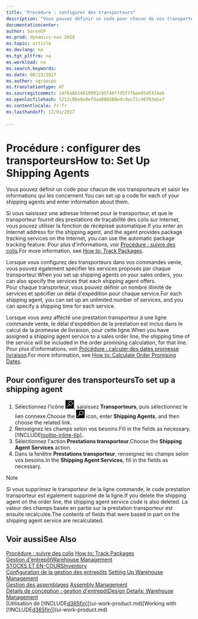 ```yaml
---
title: "Procédure : configurer des transporteurs"
description: "Vous pouvez définir un code pour chacun de vos transporteurs et saisir les informations qui les concernent."
documentationcenter: 
author: SorenGP
ms.prod: dynamics-nav-2018
ms.topic: article
ms.devlang: na
ms.tgt_pltfrm: na
ms.workload: na
ms.search.keywords: 
ms.date: 08/23/2017
ms.author: sgroespe
ms.translationtype: HT
ms.sourcegitcommit: 1dfba8b14019991c95f40ffd5f7fbaed5df414eb
ms.openlocfilehash: 5212c0be8e0efdaa088500edc9ac71c46783eba7
ms.contentlocale: fr-fr
ms.lasthandoff: 12/01/2017

---
```

# <a name="how-to-set-up-shipping-agents"></a><span data-ttu-id="f156c-103">Procédure : configurer des transporteurs</span><span class="sxs-lookup"><span data-stu-id="f156c-103">How to: Set Up Shipping Agents</span></span>
<span data-ttu-id="f156c-104">Vous pouvez définir un code pour chacun de vos transporteurs et saisir les informations qui les concernent.</span><span class="sxs-lookup"><span data-stu-id="f156c-104">You can set up a code for each of your shipping agents and enter information about them.</span></span>  

<span data-ttu-id="f156c-105">Si vous saisissez une adresse Internet pour le transporteur, et que le transporteur fournit des prestations de traçabilité des colis sur Internet, vous pouvez utiliser la fonction de récépissé automatique.</span><span class="sxs-lookup"><span data-stu-id="f156c-105">If you enter an Internet address for the shipping agent, and the agent provides package tracking services on the Internet, you can use the automatic package tracking feature.</span></span> <span data-ttu-id="f156c-106">Pour plus d'informations, voir [Procédure : suivre des colis](sales-how-track-packages.md).</span><span class="sxs-lookup"><span data-stu-id="f156c-106">For more information, see [How to: Track Packages](sales-how-track-packages.md).</span></span>

<span data-ttu-id="f156c-107">Lorsque vous configurez des transporteurs dans vos commandes vente, vous pouvez également spécifier les services proposés par chaque transporteur.</span><span class="sxs-lookup"><span data-stu-id="f156c-107">When you set up shipping agents on your sales orders, you can also specify the services that each shipping agent offers.</span></span>  
<span data-ttu-id="f156c-108">Pour chaque transporteur, vous pouvez définir un nombre illimité de services et spécifier un délai d'expédition pour chaque service.</span><span class="sxs-lookup"><span data-stu-id="f156c-108">For each shipping agent, you can set up an unlimited number of services, and you can specify a shipping time for each service.</span></span>  

<span data-ttu-id="f156c-109">Lorsque vous avez affecté une prestation transporteur à une ligne commande vente, le délai d'expédition de la prestation est inclus dans le calcul de la promesse de livraison, pour cette ligne.</span><span class="sxs-lookup"><span data-stu-id="f156c-109">When you have assigned a shipping agent service to a sales order line, the shipping time of the service will be included in the order promising calculation, for that line.</span></span> <span data-ttu-id="f156c-110">Pour plus d'informations, voir [Procédure : calculer des dates promesse livraison](sales-how-to-calculate-order-promising-dates.md).</span><span class="sxs-lookup"><span data-stu-id="f156c-110">For more information, see [How to: Calculate Order Promising Dates](sales-how-to-calculate-order-promising-dates.md).</span></span>

## <a name="to-set-up-a-shipping-agent"></a><span data-ttu-id="f156c-111">Pour configurer des transporteurs</span><span class="sxs-lookup"><span data-stu-id="f156c-111">To set up a shipping agent</span></span>  
1.  <span data-ttu-id="f156c-112">Sélectionnez l'icône ![Page ou état pour la recherche](media/ui-search/search_small.png "Page ou état pour la recherche"), saisissez **Transporteurs**, puis sélectionnez le lien connexe.</span><span class="sxs-lookup"><span data-stu-id="f156c-112">Choose the ![Search for Page or Report](media/ui-search/search_small.png "Search for Page or Report icon") icon, enter **Shipping Agents**, and then choose the related link.</span></span>  
2.  <span data-ttu-id="f156c-113">Renseignez les champs selon vos besoins.</span><span class="sxs-lookup"><span data-stu-id="f156c-113">Fill in the fields as necessary.</span></span> [!INCLUDE[tooltip-inline-tip](includes/tooltip-inline-tip_md.md)]<span data-ttu-id="f156c-114">.</span><span class="sxs-lookup"><span data-stu-id="f156c-114">.</span></span>  
3.  <span data-ttu-id="f156c-115">Sélectionnez l'action **Prestations transporteur**.</span><span class="sxs-lookup"><span data-stu-id="f156c-115">Choose the **Shipping Agent Services** action.</span></span>
4. <span data-ttu-id="f156c-116">Dans la fenêtre **Prestations transporteur**, renseignez les champs selon vos besoins.</span><span class="sxs-lookup"><span data-stu-id="f156c-116">In the **Shipping Agent Services**, fill in the fields as necessary.</span></span>

> [!NOTE]  
>  <span data-ttu-id="f156c-117">Si vous supprimez le transporteur de la ligne commande, le code prestation transporteur est également supprimé de la ligne.</span><span class="sxs-lookup"><span data-stu-id="f156c-117">If you delete the shipping agent on the order line, the shipping agent service code is also deleted.</span></span> <span data-ttu-id="f156c-118">La valeur des champs basée en partie sur la prestation transporteur est ensuite recalculée.</span><span class="sxs-lookup"><span data-stu-id="f156c-118">The contents of fields that were based in part on the shipping agent service are recalculated.</span></span>  

## <a name="see-also"></a><span data-ttu-id="f156c-119">Voir aussi</span><span class="sxs-lookup"><span data-stu-id="f156c-119">See Also</span></span>
<span data-ttu-id="f156c-120">[Procédure : suivre des colis](sales-how-track-packages.md)  </span><span class="sxs-lookup"><span data-stu-id="f156c-120">[How to: Track Packages](sales-how-track-packages.md)  </span></span>  
[<span data-ttu-id="f156c-121">Gestion d'entrepôt</span><span class="sxs-lookup"><span data-stu-id="f156c-121">Warehouse Management</span></span>](warehouse-manage-warehouse.md)  
[<span data-ttu-id="f156c-122">STOCKS ET EN-COURS</span><span class="sxs-lookup"><span data-stu-id="f156c-122">Inventory</span></span>](inventory-manage-inventory.md)  
<span data-ttu-id="f156c-123">[Configuration de la gestion des entrepôts](warehouse-setup-warehouse.md)   </span><span class="sxs-lookup"><span data-stu-id="f156c-123">[Setting Up Warehouse Management](warehouse-setup-warehouse.md)   </span></span>  
<span data-ttu-id="f156c-124">[Gestion des assemblages](assembly-assemble-items.md)  </span><span class="sxs-lookup"><span data-stu-id="f156c-124">[Assembly Management](assembly-assemble-items.md)  </span></span>  
[<span data-ttu-id="f156c-125">Détails de conception : gestion d'entrepôt</span><span class="sxs-lookup"><span data-stu-id="f156c-125">Design Details: Warehouse Management</span></span>](design-details-warehouse-management.md)  
<span data-ttu-id="f156c-126">[Utilisation de [!INCLUDE[d365fin](includes/d365fin_md.md)]](ui-work-product.md)</span><span class="sxs-lookup"><span data-stu-id="f156c-126">[Working with [!INCLUDE[d365fin](includes/d365fin_md.md)]](ui-work-product.md)</span></span>  

